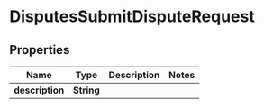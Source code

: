 

# DisputesSubmitDisputeRequest


## Properties

| Name | Type | Description | Notes |
|------------ | ------------- | ------------- | -------------|
|**description** | **String** |  |  |




